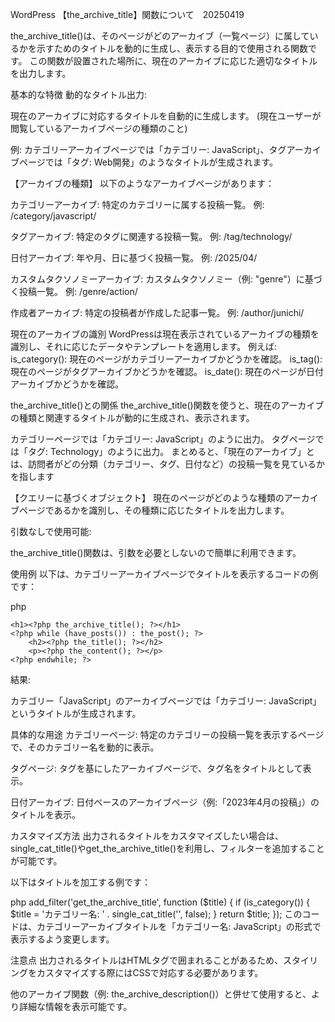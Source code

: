 WordPress 【the_archive_title】関数について　20250419

the_archive_title()は、そのページがどのアーカイブ（一覧ページ）に属しているかを示すためのタイトルを動的に生成し、表示する目的で使用される関数です。
この関数が設置された場所に、現在のアーカイブに応じた適切なタイトルを出力します。

基本的な特徴
動的なタイトル出力:

現在のアーカイブに対応するタイトルを自動的に生成します。
(現在ユーザーが閲覧しているアーカイブページの種類のこと)

例: カテゴリーアーカイブページでは「カテゴリー: JavaScript」、タグアーカイブページでは「タグ: Web開発」のようなタイトルが生成されます。


【アーカイブの種類】
以下のようなアーカイブページがあります：

カテゴリーアーカイブ:
特定のカテゴリーに属する投稿一覧。
例: /category/javascript/

タグアーカイブ:
特定のタグに関連する投稿一覧。
例: /tag/technology/

日付アーカイブ:
年や月、日に基づく投稿一覧。
例: /2025/04/

カスタムタクソノミーアーカイブ:
カスタムタクソノミー（例: "genre"）に基づく投稿一覧。
例: /genre/action/

作成者アーカイブ:
特定の投稿者が作成した記事一覧。
例: /author/junichi/

現在のアーカイブの識別
WordPressは現在表示されているアーカイブの種類を識別し、それに応じたデータやテンプレートを適用します。
例えば:
is_category(): 現在のページがカテゴリーアーカイブかどうかを確認。
is_tag(): 現在のページがタグアーカイブかどうかを確認。
is_date(): 現在のページが日付アーカイブかどうかを確認。

the_archive_title()との関係
the_archive_title()関数を使うと、現在のアーカイブの種類と関連するタイトルが動的に生成され、表示されます。

カテゴリーページでは「カテゴリー: JavaScript」のように出力。
タグページでは「タグ: Technology」のように出力。
まとめると、「現在のアーカイブ」とは、訪問者がどの分類（カテゴリー、タグ、日付など）の投稿一覧を見ているかを指します


【クエリーに基づくオブジェクト】
現在のページがどのような種類のアーカイブページであるかを識別し、その種類に応じたタイトルを出力します。

引数なしで使用可能:

the_archive_title()関数は、引数を必要としないので簡単に利用できます。

使用例
以下は、カテゴリーアーカイブページでタイトルを表示するコードの例です：

php
<?php if (have_posts()) : ?>
    <h1><?php the_archive_title(); ?></h1>
    <?php while (have_posts()) : the_post(); ?>
        <h2><?php the_title(); ?></h2>
        <p><?php the_content(); ?></p>
    <?php endwhile; ?>
<?php endif; ?>
結果:

カテゴリー「JavaScript」のアーカイブページでは「カテゴリー: JavaScript」というタイトルが生成されます。

具体的な用途
カテゴリーページ:
特定のカテゴリーの投稿一覧を表示するページで、そのカテゴリー名を動的に表示。

タグページ:
タグを基にしたアーカイブページで、タグ名をタイトルとして表示。

日付アーカイブ:
日付ベースのアーカイブページ（例:「2023年4月の投稿」）のタイトルを表示。

カスタマイズ方法
出力されるタイトルをカスタマイズしたい場合は、single_cat_title()やget_the_archive_title()を利用し、フィルターを追加することが可能です。

以下はタイトルを加工する例です：

php
add_filter('get_the_archive_title', function ($title) {
    if (is_category()) {
        $title = 'カテゴリー名: ' . single_cat_title('', false);
    }
    return $title;
});
このコードは、カテゴリーアーカイブタイトルを「カテゴリー名: JavaScript」の形式で表示するよう変更します。

注意点
出力されるタイトルはHTMLタグで囲まれることがあるため、スタイリングをカスタマイズする際にはCSSで対応する必要があります。

他のアーカイブ関数（例: the_archive_description()）と併せて使用すると、より詳細な情報を表示可能です。